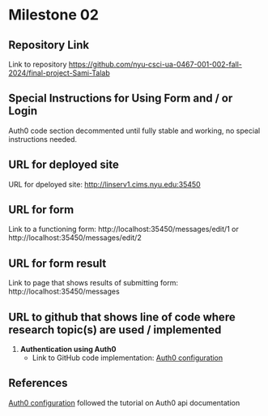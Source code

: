 Milestone 02
===

Repository Link
---
Link to repository https://github.com/nyu-csci-ua-0467-001-002-fall-2024/final-project-Sami-Talab

Special Instructions for Using Form and / or Login
---
Auth0 code section decommented until fully stable and working, no special instructions needed.

URL for deployed site 
---
URL for dpeloyed site: http://linserv1.cims.nyu.edu:35450

URL for form 
---
Link to a functioning form: http://localhost:35450/messages/edit/1 or http://localhost:35450/messages/edit/2 

URL for form result
---
Link to page that shows results of submitting form: http://localhost:35450/messages

URL to github that shows line of code where research topic(s) are used / implemented
--- 
1. **Authentication using Auth0**
   - Link to GitHub code implementation: [Auth0 configuration](https://github.com/nyu-csci-ua-0467-001-002-fall-2024/final-project-Sami-Talab/blob/master/app.mjs#L21-L29) 

References 
---
[Auth0 configuration](https://github.com/nyu-csci-ua-0467-001-002-fall-2024/final-project-Sami-Talab/blob/master/app.mjs#L21-L29) 
followed the tutorial on Auth0 api documentation 